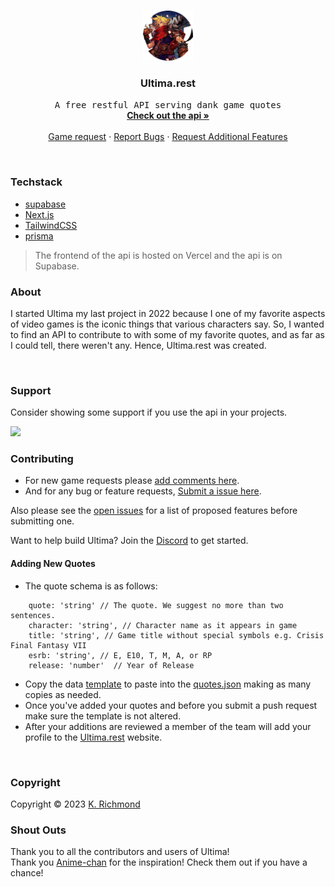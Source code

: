 <!-- PROJECT LOGO -->
<br />
<p align="center">
  <a href="https://github.com/0hundred0/ultima">
    <img src="/images/ultima_logo.png" alt="Logo" width="80" height="80">
  </a>

  <h3 align="center">Ultima.rest</h3>

  <p align="center">
    <samp>A free restful API serving dank game quotes</samp>
    <br />
    <a href="https://ultima.rest/"><strong>Check out the api »</strong></a>
    <br />
    <br />
    <a href="https://github.com/0hundred0/ultima-rest/discussions/1">Game request</a>
    ·
    <a href="https://github.com/0hundred0/ultima-rest/issues">Report Bugs</a>
    ·
    <a href="https://github.com/0hundred0/ultima-rest/issues">Request Additional Features</a>
  </p>
</p>

<br/>

### Techstack

- [supabase](https://supabase.com/)
- [Next.js](https://nextjs.org/)
- [TailwindCSS](https://tailwindcss.com/)
- [prisma](https://www.prisma.io/)

> The frontend of the api is hosted on Vercel and the api is on Supabase.
> <br/>
### About

I started Ultima my last project in 2022 because I one of my favorite aspects of video games is the iconic things that various characters say. So, I wanted to find an API to contribute to with some of my favorite quotes, and as far as I could tell, there weren't any. Hence, Ultima.rest was created.

<br/>

### Support

Consider showing some support if you use the api in your projects.

<a href="https://www.buymeacoffee.com/0hundred0">
	<img src="https://www.buymeacoffee.com/assets/img/guidelines/download-assets-sm-1.svg" height="35px"/>
</a>

<br/>

<!-- CONTRIBUTING -->

### Contributing

- For new game requests please [add comments here](https://github.com/0hundred0/ultima-rest/discussions/1).
- And for any bug or feature requests, [Submit a issue here](https://github.com/ultima-rest/ultima-rest/issues).

Also please see the [open issues](https://github.com/0hundred0/ultima-rest/issues) for a list of proposed features before submitting one.

Want to help build Ultima? Join the [Discord](https://discord.gg/Qs7qJY3z) to get started.

#### Adding New Quotes
- The quote schema is as follows: 
```
	quote: 'string' // The quote. We suggest no more than two sentences.
	character: 'string', // Character name as it appears in game
	title: 'string', // Game title without special symbols e.g. Crisis Final Fantasy VII
	esrb: 'string', // E, E10, T, M, A, or RP
	release: 'number'  // Year of Release
```
- Copy the data [template](./data/template.json) to paste into the [quotes.json](./data/quotes.json) making as many copies as needed.
- Once you've added your quotes and before you submit a push request make sure the template is not altered.
- After your additions are reviewed a member of the team will add your profile to the [Ultima.rest](https://ultima.rest) website.
<br/>

<!-- LICENSE -->

### Copyright

Copyright © 2023 [K. Richmond](https://0hundred.dev)

### Shout Outs
Thank you to all the contributors and users of Ultima!
<br/>
Thank you [Anime-chan](https://anime-chan.vercel.app) for the inspiration! Check them out if you have a chance!